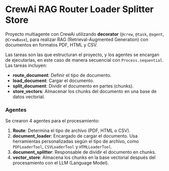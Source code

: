 # CrewAi RAG Router Loader Splitter Store

Proyecto multiagente con CrewAi utilizando **decorator** (`@crew`, `@task`, `@agent`, `@CrewBase`), para realizar RAG (Retrieval-Augmented Generation) con documentos en formatos PDF, HTML y CSV.

Las tareas son las que estructuran el proyecto, y los agentes se encargan de ejecutarlas, en este caso de manera secuencial con `Process.sequential`. Las tareas incluyen:

- **route_document**: Definir el tipo de documento.
- **load_document**: Cargar el documento.
- **split_document**: Dividir el documento en partes (chunks).
- **store_vectors**: Almacenar los chunks del documento en una base de datos vectorial.

### Agentes
Se crearon 4 agentes para el procesamiento:

1. **Route**: Determina el tipo de archivo (PDF, HTML o CSV).
2. **document_loader**: Encargado de cargar el documento. Usa herramientas personalizadas según el tipo de archivo, como `PDFLoaderTool`, `CSVLoaderTool` y `HTMLLoaderTool`.
3. **document_splitter**: Responsable de dividir el documento en chunks.
4. **vector_store**: Almacena los chunks en la base vectorial después del procesamiento con el LLM (Language Model).

